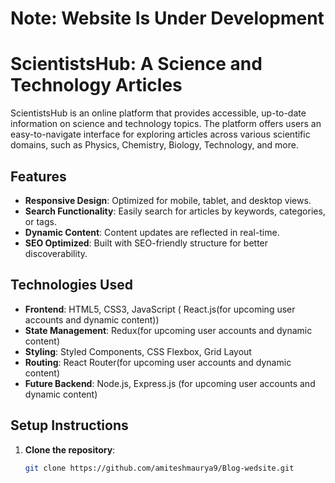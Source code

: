 # Note: Website Is Under Development

# ScientistsHub: A Science and Technology Articles

ScientistsHub is an online platform that provides accessible, up-to-date information on science and technology topics. The platform offers users an easy-to-navigate interface for exploring articles across various scientific domains, such as Physics, Chemistry, Biology, Technology, and more.

## Features

- **Responsive Design**: Optimized for mobile, tablet, and desktop views.
- **Search Functionality**: Easily search for articles by keywords, categories, or tags.
- **Dynamic Content**: Content updates are reflected in real-time.
- **SEO Optimized**: Built with SEO-friendly structure for better discoverability.

## Technologies Used

- **Frontend**: HTML5, CSS3, JavaScript ( React.js(for upcoming user accounts and dynamic content))
- **State Management**: Redux(for upcoming user accounts and dynamic content)
- **Styling**: Styled Components, CSS Flexbox, Grid Layout
- **Routing**: React Router(for upcoming user accounts and dynamic content)
- **Future Backend**: Node.js, Express.js (for upcoming user accounts and dynamic content)

## Setup Instructions

1. **Clone the repository**:
   ```bash
   git clone https://github.com/amiteshmaurya9/Blog-wedsite.git
